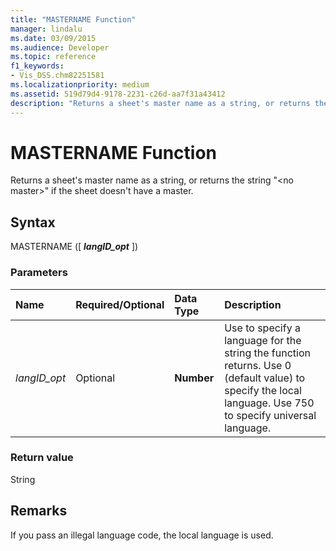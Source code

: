 ```yaml
---
title: "MASTERNAME Function"
manager: lindalu
ms.date: 03/09/2015
ms.audience: Developer
ms.topic: reference
f1_keywords:
- Vis_DSS.chm82251581
ms.localizationpriority: medium
ms.assetid: 519d79d4-9178-2231-c26d-aa7f31a43412
description: "Returns a sheet's master name as a string, or returns the string 'no master' if the sheet doesn't have a master."
---
```


# MASTERNAME Function

Returns a sheet's master name as a string, or returns the string "\<no master\>" if the sheet doesn't have a master.
  
## Syntax

MASTERNAME ([ ***langID_opt*** ])
  
### Parameters

|**Name**|**Required/Optional**|**Data Type**|**Description**|
|:-----|:-----|:-----|:-----|
| *langID_opt* <br/> |Optional  <br/> |**Number** <br/> |Use to specify a language for the string the function returns. Use 0 (default value) to specify the local language. Use 750 to specify universal language. |

### Return value

String
  
## Remarks

If you pass an illegal language code, the local language is used.
  